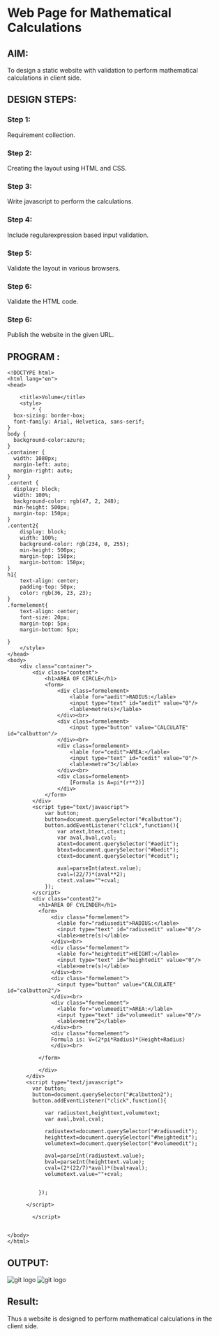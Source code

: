 # Web Page for Mathematical Calculations

## AIM:

To design a static website with validation to perform mathematical calculations in client side.

## DESIGN STEPS:

### Step 1:

Requirement collection.

### Step 2:

Creating the layout using HTML and CSS.

### Step 3:

Write javascript to perform the calculations.

### Step 4:

Include regularexpression based input validation.

### Step 5:

Validate the layout in various browsers.

### Step 6:

Validate the HTML code.

### Step 6:

Publish the website in the given URL.

## PROGRAM :

```
<!DOCTYPE html>
<html lang="en">
<head>

    <title>Volume</title>
    <style>
        * {
  box-sizing: border-box;
  font-family: Arial, Helvetica, sans-serif;
}
body {
  background-color:azure;
}
.container {
  width: 1080px;
  margin-left: auto;
  margin-right: auto;
}
.content {
  display: block;
  width: 100%;
  background-color: rgb(47, 2, 248);
  min-height: 500px;
  margin-top: 150px;
}
.content2{
    display: block;
    width: 100%;
    background-color: rgb(234, 0, 255);
    min-height: 500px;
    margin-top: 150px;
    margin-bottom: 150px;
}
h1{
    text-align: center;
    padding-top: 50px;
    color: rgb(36, 23, 23);
}
.formelement{
    text-align: center;
    font-size: 20px;
    margin-top: 5px;
    margin-bottom: 5px;

}
    </style>
</head>
<body>
    <div class="container">
        <div class="content">
            <h1>AREA OF CIRCLE</h1>
            <form>
                <div class=formelement>
                    <lable for="aedit">RADIUS:</lable>
                    <input type="text" id="aedit" value="0"/>
                    <lable>metre(s)</lable>
                </div><br>
                <div class=formelement>
                    <input type="button" value="CALCULATE" id="calbutton"/>
                </div><br>
                <div class=formelement>
                    <lable for="cedit">AREA:</lable>
                    <input type="text" id="cedit" value="0"/>
                    <lable>metre^3</lable>
                </div><br>
                <div class=formelement>
                    [Formula is A=pi*(r**2)]
                </div>
            </form>
        </div>
        <script type="text/javascript">
            var button;
            button=document.querySelector("#calbutton");
            button.addEventListener("click",function(){
                var atext,btext,ctext;
                var aval,bval,cval;
                atext=document.querySelector("#aedit");
                btext=document.querySelector("#bedit");
                ctext=document.querySelector("#cedit");

                aval=parseInt(atext.value);
                cval=(22/7)*(aval**2);
                ctext.value=""+cval;
            });
        </script>
        <div class="content2">
          <h1>AREA OF CYLINDER</h1>
          <form>
              <div class="formelement">
                <lable for="radiusedit">RADIUS:</lable>
                <input type="text" id="radiusedit" value="0"/>
                <lable>metre(s)</lable>
              </div><br>
              <div class="formelement">
                <lable for="heightedit">HEIGHT:</lable>
                <input type="text" id="heightedit" value="0"/>
                <lable>metre(s)</lable>    
              </div><br>
              <div class="formelement">
                <input type="button" value="CALCULATE" id="calbutton2"/>
              </div><br>
              <div class="formelement">
                <lable for="volumeedit">AREA:</lable>
                <input type="text" id="volumeedit" value="0"/>
                <lable>metre^2</lable>
              </div><br>
              <div class="formelement">
              Formula is: V=(2*pi*Radius)*(Height+Radius)
              </div><br>
              
          </form>
  
          </div>
      </div>
      <script type="text/javascript">
        var button;
        button=document.querySelector("#calbutton2");
        button.addEventListener("click",function(){
          
            var radiustext,heighttext,volumetext;
            var aval,bval,cval;
  
            radiustext=document.querySelector("#radiusedit");
            heighttext=document.querySelector("#heightedit");
            volumetext=document.querySelector("#volumeedit");
    
            aval=parseInt(radiustext.value);
            bval=parseInt(heighttext.value);
            cval=(2*(22/7)*aval)*(bval+aval);
            volumetext.value=""+cval;
      
    
          });
    
      </script> 
      
        </script>     

    
</body>
</html>
```

## OUTPUT:

![git logo](clientoutput1.png)
![git logo](clientoutput2.png)

## Result:

Thus a website is designed to perform mathematical calculations in the client side.
